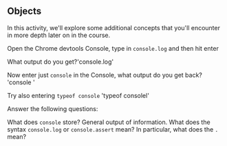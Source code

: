 ## Objects

In this activity, we'll explore some additional concepts that you'll encounter in more depth later on in the course.

Open the Chrome devtools Console, type in `console.log` and then hit enter

What output do you get?'console.log'

Now enter just `console` in the Console, what output do you get back? 'console '

Try also entering `typeof console` 'typeof consolel'

Answer the following questions:

What does `console` store? General output of information.
What does the syntax `console.log` or `console.assert` mean? In particular, what does the `.` mean?
